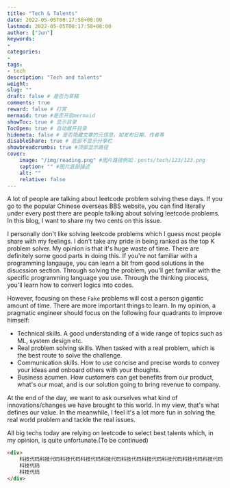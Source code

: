 ```yaml
---
title: "Tech & Talents"
date: 2022-05-05T00:17:58+08:00
lastmod: 2022-05-05T00:17:58+08:00
author: ["Jun"]
keywords: 
- 
categories: 
- 
tags: 
- tech
description: "Tech and talents"
weight:
slug: ""
draft: false # 是否为草稿
comments: true
reward: false # 打赏
mermaid: true #是否开启mermaid
showToc: true # 显示目录
TocOpen: true # 自动展开目录
hidemeta: false # 是否隐藏文章的元信息，如发布日期、作者等
disableShare: true # 底部不显示分享栏
showbreadcrumbs: true #顶部显示路径
cover:
    image: "/img/reading.png" #图片路径例如：posts/tech/123/123.png
    caption: "" #图片底部描述
    alt: ""
    relative: false
---
```

A lot of people are talking about leetcode problem solving these days. If you go to the popular Chinese overseas BBS website, you can find literally under every post there are people talking about solving leetcode problems. In this blog, I want to share my two cents on this issue.

I personally don't like solving leetcode problems which I guess most people share with my feelings. I don't take any pride in being ranked as the top K problem solver. My opinion is that it's huge waste of time. There are definitely some good parts in doing this. If you're not familiar with a programming langauge, you can learn a bit from good solutions in the disucssion section. Through solving the problem, you'll get familiar with the specific programming language you use. Through the thinking process, you'll learn how to convert logics into codes.

However, focusing on these `Fake` problems will cost a person gigantic amount of time. There are more important things to learn. In my opinion, a pragmatic engineer should focus on the following four quadrants to improve himself:
- Technical skills. A good understanding of a wide range of topics such as ML, system design etc.
- Real problem solving skills. When tasked with a real problem, which is the best route to solve the challenge.
- Communication skills. How to use concise and precise words to convey your ideas and onboard others with your thoughts.
- Business acumen. How customers can get benefits from our product, what's our moat, and is our solution going to bring revenue to company.

At the end of the day, we want to ask ourselves what kind of innovations/changes we have brought to this world. In my view, that's what defines our value. In the meanwhile, I feel it's a lot more fun in solving the real world problem and tackle the real issues.


All big techs today are relying on leetcode to select best talents which, in my opinion, is quite unfortunate.(To be continued)


```html
<div>
    科技代码科技代码科技代码科技代码科技代码科技代码科技代码科技代码科技代码科技代码科技代码科技代码科技代码科技代码科技代码科技代码科技代码科技代码科技代码科技代码科技代码
    科技代码
    科技代码
</div>
```


